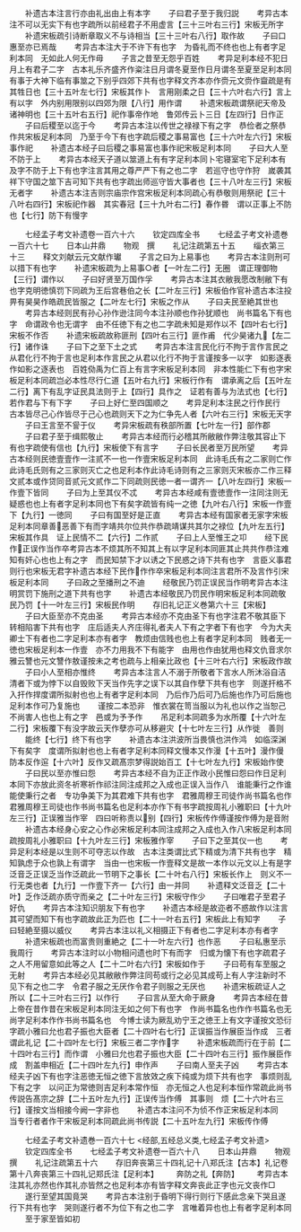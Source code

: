 <!-- { "loadSidebar": true } -->
　　补遗古本注言行亦由礼出由上有本字
　　子曰君子至于我归説
　　考异古本注不可以无实下有也字疏所以前经君子不用虚言【三十三叶右三行】宋板无所字
　　补遗宋板疏引诗断章取义不与诗相当【三十三叶右八行】取作故
　　子曰口惠至亦已焉哉
　　考异古本注大于不许下有也字　为昏礼而不终也也上有者字足利本同　无如此人何无作毋
　　子言之昔至无怨乎百姓
　　考异足利本经不犯日月上有君子二字　古本礼乐齐盛齐作粢注日月谓冬夏至作日月谓冬至夏至足利本同　有事于大神下临有事筮之下别乎四郊下共有也字释文齐本亦作赍元文赍作齍疏是有其牲日也【三十五叶左七行】宋板其作卜　言用刚柔之日【三十六叶右六行】言上有以字　外内别用限别以四郊为限【八行】用作谓
　　补遗宋板疏谓祭祀天帝及诸神明也【三十五叶右五行】祀作事帝作地　鲁郊传云卜三日【左四行】日作正
　　子曰后稷至以迄于今
　　考异古本注以传世之禄禄下有之字　恭俭者之祭恭作共宋板足利本同　乃至于今下有也字疏后稷之事易富也【三十六叶左六行】宋板事作祀
　　补遗古本经子曰后稷之事易富也事作祀宋板足利本同
　　子曰大人至不防于上
　　考异古本经天子道以筮道上有有字足利本同卜宅寝室宅下足利本有及字不防于上下有也字注言其用之尊严严下有之也二字　若巡守也守作狩　嵗袭其祥下守国之筮下吉可知下共有也字疏出师巡守皆大事者也【三十八叶左三行】宋板无者字
　　补遗古本注吉则宗庙宗作宫宋板足利本同疏心有恭敬则用祭祀【三十八叶右四行】宋板祀作器　其实春冠【三十九叶右二行】春作昬　谓以正事上不防　也【七行】防下有慢字

　　七经孟子考文补遗卷一百六十六
　　钦定四库全书
　　七经孟子考文补遗巻一百六十七
　　日本山井鼎
　　物观　撰
　　礼记注疏第五十五
　　缁衣第三十三
　　释文刘献云元文献作瓛
　　子言之曰为上易事也
　　考异古本注则刑可以措下有也字
　　补遗宋板疏为上易事○者【一叶左二行】无圈　谓正理御物【三行】谓作以
　　子曰好贤至万国作孚
　　考异古本注其衣敝我愿改制敝下有也字克明徳慎罚下同疏为王后宫巷伯之长【二叶左三行】宋板伯作官补遗古本注投畀有昊昊作皓疏民皆服之【二叶左七行】宋板之作从
　　子曰夫民至絶其世也
　　考异古本经则民有孙心孙作逊注同今本注孙顺也作孙犹顺也　尚书篇名下有也字　命谓政令也无谓字　由不任徳下有之也二字疏未知是郑作以不【四叶右七行】宋板不作否
　　补遗宋板疏故称匪刑【四叶右三行】匪作甫　代少昊诸九【左二行】诸作诛
　　子曰下之至下土之式
　　考异古本注言民化行不拘于言作言民之从君化行不拘于言也足利本作言民之从君以化行不拘于言谨按多一以字　如影逐表作如影之逐表也　百姓俲禹为仁百上有言字宋板足利本同　非本性能仁下有也字宋板足利本同疏岂必本性尽行仁道【五叶右九行】宋板行作有　谓承离之后【五叶左二行】离下有乱字证民具法则于上【四行】具作之　证若有善与为法式也【七行】若作君与下有下字
　　子曰上好仁至四国顺之
　　考异足利本注民之行作民行　古本皆尽己心作皆尽于己心也疏则天下之为仁争先人者【六叶右三行】宋板无天字
　　子曰王言至不諐于仪
　　考异宋板疏有秩部所置【七叶左一行】部作郡
　　子曰君子至于缉熙敬止
　　考异古本经而行必稽其所敝敝作弊注敬其容止下有也字疏使有信也【九行】宋板使下有言字
　　子曰长民者至万民所望
　　考异古本经则民徳壹壹作一注贰不一也一作壹宋板足利本同　此诗毛氏有之二家则亡作此诗毛氏则有之三家则灭亡之也足利本作此诗毛诗则有之三家则灭宋板亦二作三释文贰本或作贷同音贰元文贰作二下同疏则民徳一者一谓齐一【八叶左四行】宋板一作壹下皆同
　　子曰为上至其仪不忒
　　考异古本经咸有壹徳壹作一注同注则无疑惑也也上有者字足利本同也下有矣字疏皆有纯一之徳【九叶右八行】宋板一作壹下【九行】一徳同
　　子曰有国至好是正直
　　考异古本经有国家者无家字宋板足利本同章善恶善下有而字靖共尔位共作恭疏靖谋共其尔之禄位【九叶左五行】宋板其作具　证上民情不二【六行】二作贰
　　子曰上人至惟王之卭
　　经下民作正误作当作卒考异古本不烦其所不知其上有以字足利本同匪其止共共作恭注难知有奸心也也上有之字　而民知禁下才以诱之下民惑之诗下共有也字　言臣义事君则行也宋板无君字补遗古本经下民作作作卒宋板足利本同注言君所不及言作引宋板足利本同
　　子曰政之至播刑之不迪
　　经敬民乃罚正误民当作明考异古本注明赏罚下施刑之道下共有也字
　　补遗古本经敬民乃罚民作明宋板足利本同疏敬民乃罚【十一叶左三行】宋板民作明
　　存旧礼记正义巻第六十三【宋板】
　　子曰大臣至亦不克由圣
　　考异古本经亦不克由圣下有也字注君不敬其臣下转相陷害下共有也字　庄后适夫人齐庄得礼者夫人下有之字者下有也字　今为大夫卿士下有者也二字足利本亦有者字　教烦由信贱也也上有者字足利本同　贱者无一徳也宋板足利本一作壹　亦不力用我不下有能字　由用也作由犹用也释文仇音求尔雅云讐也元文讐作敖谨按未之考也疏与上相亲比政也【十三叶右六行】宋板政作故
　　子曰小人至相亦惟终
　　考异古本注言人不溺于所敬者下言水人所沐浴自洁清者下或为悖下以自毁败下天当作先字之误下以其自作孽下共有也字　则遂扞格不入扞作捍度谓所拟射也也上有者字足利本同　乃后作乃后可乃后施也作乃可后施也足利本作可乃复施也
　　谨按二本恐非　惟衣裳在笥当服以为礼也以作之当恕己不尚害人也也上有之字　邑或为予予作
　　吊足利本同疏多为水所覆【十六叶左二行】宋板覆下有没字故云天作孽亦可从移避灾【十七叶左三行】从作徙　善则
　　能终【七行】终下有也字
　　补遗古本注洪波所当畏慎也洪作鸿　如临深渊下有矣字　度谓所拟射也也上有者字足利本同释文慢本又作漫【十五叶】漫作僈　防本反作逭【十六叶】反作又疏髙宗梦得説始百工【十七叶左九行】宋板始作使
　　子曰民以至亦惟曰怨
　　考异古本经不自为正正作政小民惟曰怨曰作日足利本同下亦放此资冬祈寒祈作祁注同注成邦之入成也正误入当作八　谁能秉行之作谁能使秉行之者　专功争美下为其君难下共有也字　君雅周穆王司徒作尚书篇名也作君雅周穆王司徒也作书尚书篇名也足利本亦作下有书字疏按周礼小雅职曰【十九叶左三行】正误雅当作宰　四曰听称责以别【四行】宋板传作傅谨按作傅为是音附
　　补遗古本经身心安之心作必宋板足利本同注成邦之入成也入作八宋板足利本同疏按周礼小雅职曰【十九叶左三行】宋板雅作宰
　　子曰下之至其仪一也
　　考异足利本经是以生则不可夺志以作故　古本注类谓比式下精或为清下共有也字　精知孰虑于众也孰上有谓字　当由一也宋板一作壹释文是故一本作以元文以上有是字　泛音乏正误乏当作泛疏此一节明下之事长【二十叶右八行】宋板长作上　则义不一行无类也者【九行】一作壹下齐一【六行】由一并同
　　补遗释文泛音乏【二十叶】乏作泛疏亦质守而亲之【二十叶左三行】宋板守作少
　　子曰唯君子至君子好仇
　　考异古本注知识朋友下有也字
　　补遗古本经是故迩者不惑故作以注言其可望而知下有也字疏故此正为匹也【二十一叶右五行】宋板此上有知字
　　子曰轻絶至摄以威仪
　　考异古本注以礼义相摄正下有者也二字足利本亦有者字
　　补遗宋板疏也而富贵则重絶之【二十一叶左六行】也作恶
　　子曰私惠至示我周行
　　考异古本注时以小物相问遗也时下有而字　归或为懐下有也字疏君子之人不用留意如此等之人【二十二叶右六行】宋板如作于
　　子曰苟有车至服之无射
　　考异古本经必见其敝敝作弊注同苟或行之必见其成苟上有人字注新时不见下有之也二字　令君子服之无厌作令君子则服之无厌也
　　补遗宋板疏证人之所以【二十三叶右三行】以作行
　　子曰言从至大命于厥身
　　考异古本经在昔上帝在昔作昔在宋板足利本同注无如之何下有也字　作尚书篇名也作作书篇名也无尚字足利本作作书尚书篇名也　今博士读为厥乱劝宁王之徳王上有文字谨按文恐衍字疏小雅曰允也君子振也大臣者【二十四叶右七行】正误振当作展臣当作成　三者谓此礼记【二十四叶左七行】宋板三者二字作字
　　补遗宋板疏而行在于前【二十四叶右三行】而作谓　小雅曰允也君子振也大臣【二十四叶右三行】振作展臣作成　割盖申相近【二十四叶左九行】申作声
　　子曰南人至夫子凶
　　考异古本经夫子凶下有也字注恶徳无恒之徳下言放效之疾下纯或为烦下共有也字　事烦则乱下有之字　以问正为常徳则吉足利本常作恒　亦无恒之人也足利本恒作常疏此尚书传説告髙宗之辞【二十五叶左九行】正误传当作傅　其事则　烦【二十六叶右三行】谨按文当相接今阙一字非也
　　补遗古本注问不为侦不作正宋板足利本同　当专行者者作干宋板足利本同疏此尚书传説【二十五叶左九行】宋板传作傅

　　七经孟子考文补遗巻一百六十七
<经部,五经总义类,七经孟子考文补遗>
　　钦定四库全书
　　七经孟子考文补遗卷一百六十八
　　日本山井鼎
　　物观　撰
　　礼记注疏第五十六
　　存旧奔丧第三十四礼记十八郑氏注【古本】礼记卷第十八奔丧第三十四礼记郑氏注【足利本】
　　奔防之礼【奔防】
　　考异古本注其礼亦然也作其礼亦皆然之也足利本亦有皆字释文奔丧此正字也元文丧作□
　　遂行至望其国竟哭
　　考异古本注别于昏明下得行则行下感此念亲下哭且遂行下共有也字　哭则遂行者不为位下有之也二字　言唯着异也也上有者字足利本同
　　至于家至皆如初
